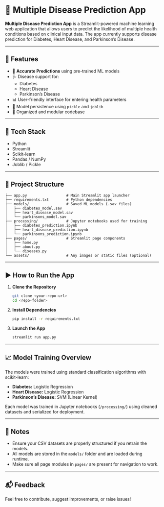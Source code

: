 # 🧠 Multiple Disease Prediction App

 **Multiple Disease Prediction App** is a Streamlit-powered machine learning web application that allows users to predict the likelihood of multiple health conditions based on clinical input data. The app currently supports disease prediction for Diabetes, Heart Disease, and Parkinson’s Disease.

---

## 🚀 Features

- 🎯 **Accurate Predictions** using pre-trained ML models
- 🩺 Disease support for:
  - Diabetes
  - Heart Disease
  - Parkinson’s Disease
- 📊 User-friendly interface for entering health parameters
- 💾 Model persistence using `pickle` and `joblib`
- 📂 Organized and modular codebase

---

## 🧩 Tech Stack

- Python
- Streamlit
- Scikit-learn
- Pandas / NumPy
- Joblib / Pickle

---

## 📁 Project Structure

```
├── app.py                  # Main Streamlit app launcher
├── requirements.txt        # Python dependencies
├── models/                 # Saved ML models (.sav files)
│   ├── diabetes_model.sav
│   ├── heart_disease_model.sav
│   └── parkinsons_model.sav
├── processing/             # Jupyter notebooks used for training
│   ├── diabetes_prediction.ipynb
│   ├── heart_disease_prediction.ipynb
│   └── parkinsons_prediction.ipynb
├── pages/                  # Streamlit page components
│   ├── home.py
│   ├── about.py
│   └── diseases.py
└── assets/                 # Any images or static files (optional)
```

---

## ▶️ How to Run the App

1. **Clone the Repository**  
   ```bash
   git clone <your-repo-url>
   cd <repo-folder>
   ```

2. **Install Dependencies**  
   ```bash
   pip install -r requirements.txt
   ```

3. **Launch the App**  
   ```bash
   streamlit run app.py
   ```

---

## 📈 Model Training Overview

The models were trained using standard classification algorithms with scikit-learn:

- **Diabetes:** Logistic Regression
- **Heart Disease:** Logistic Regression
- **Parkinson’s Disease:** SVM (Linear Kernel)

Each model was trained in Jupyter notebooks (`/processing/`) using cleaned datasets and serialized for deployment.

---

## 📌 Notes

- Ensure your CSV datasets are properly structured if you retrain the models.
- All models are stored in the `models/` folder and are loaded during runtime.
- Make sure all page modules in `pages/` are present for navigation to work.

---

## 📬 Feedback

Feel free to contribute, suggest improvements, or raise issues!
